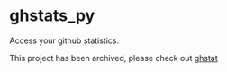 # ghstats_py
Access your github statistics.

This project has been archived, please check out [ghstat](https://github.com/KJ002/ghstat)
